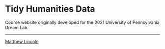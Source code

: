 # Tidy Humanities Data

Course website originally developed for the 2021 University of Pennsylvania Dream Lab.

---
[Matthew Lincoln](https://matthewlincoln.net)
